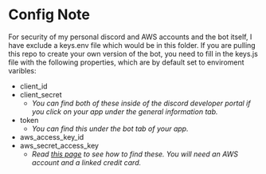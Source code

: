 # Config Note
For security of my personal discord and AWS accounts and the bot itself, I have exclude a keys.env file which would be in this folder.  If you are pulling this repo to create your own version of the bot, you need to fill in the keys.js file with the following properties, which are by default set to enviroment varibles:
* client_id
* client_secret
    * _You can find both of these inside of the discord developer portal if you click on your app under the general information tab._
* token
    * _You can find this under the bot tab of your app._
* aws_access_key_id
* aws_secret_access_key
    * _Read [this page](https://docs.aws.amazon.com/sdk-for-javascript/v2/developer-guide/getting-your-credentials.html "AWS Tutorial Page") to see how to find these.  You will need an AWS account and a linked credit card._